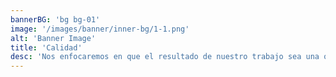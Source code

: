 ```yaml
---
bannerBG: 'bg bg-01'
image: '/images/banner/inner-bg/1-1.png'
alt: 'Banner Image'
title: 'Calidad'
desc: 'Nos enfocaremos en que el resultado de nuestro trabajo sea una obra hermosa y duradera. Éxito garantizado.'
---
```

